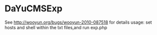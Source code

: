 # DaYuCMSExp
See http://wooyun.org/bugs/wooyun-2010-087518 for details
usage:  set hosts and shell within the txt files,and run exp.php
